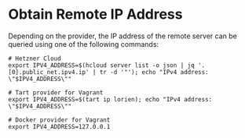 # Obtain Remote IP Address

Depending on the provider, the IP address of the remote server can be
queried using one of the following commands:

```shell
# Hetzner Cloud
export IPV4_ADDRESS=$(hcloud server list -o json | jq '.[0].public_net.ipv4.ip' | tr -d '"'); echo "IPv4 address: \"$IPV4_ADDRESS\""

# Tart provider for Vagrant
export IPV4_ADDRESS=$(tart ip lorien); echo "IPv4 address: \"$IPV4_ADDRESS\""

# Docker provider for Vagrant
export IPV4_ADDRESS=127.0.0.1
```
